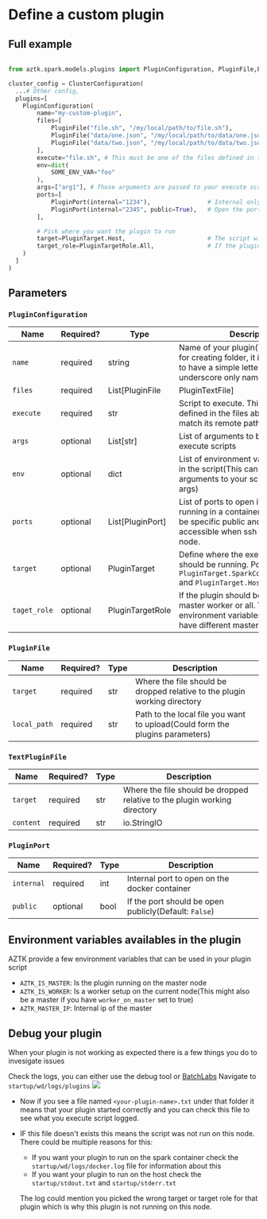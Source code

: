 
# Define a custom plugin

## Full example
```py

from aztk.spark.models.plugins import PluginConfiguration, PluginFile,PluginPort, PluginTarget, PluginTargetRole

cluster_config = ClusterConfiguration(
  ...# Other config,
  plugins=[
    PluginConfiguration(
        name="my-custom-plugin",
        files=[
            PluginFile("file.sh", "/my/local/path/to/file.sh"),
            PluginFile("data/one.json", "/my/local/path/to/data/one.json"),
            PluginFile("data/two.json", "/my/local/path/to/data/two.json"),
        ],
        execute="file.sh", # This must be one of the files defined in the file list and match the target path,
        env=dict(
            SOME_ENV_VAR="foo"
        ),
        args=["arg1"], # Those arguments are passed to your execute script
        ports=[
            PluginPort(internal="1234"),                # Internal only(For node communication for example)
            PluginPort(internal="2345", public=True),   # Open the port to the public(When ssh into). Used for UI for example
        ],

        # Pick where you want the plugin to run
        target=PluginTarget.Host,                       # The script will be run on the host. Default value is to run in the spark container
        target_role=PluginTargetRole.All,               # If the plugin should be run only on the master worker or all. You can use environment variables(See below to have different master/worker config)
    )
  ]
)
```

## Parameters

### `PluginConfiguration`
| Name         | Required? | Type                            | Description                                                                                                                                                     |
|--------------|-----------|---------------------------------|-----------------------------------------------------------------------------------------------------------------------------------------------------------------|
| `name`       | required  | string                          | Name of your plugin(This will be used for creating folder, it is recommended to have a simple letter, dash, underscore only name)                               |
| `files`      | required  | List[PluginFile|PluginTextFile] | List of files to upload                                                                                                                                         |
| `execute`    | required  | str                             | Script to execute. This script must be defined in the files above and must match its remote path                                                                |
| `args`       | optional  | List[str]                       | List of arguments to be passed to your execute scripts                                                                                                          |
| `env`        | optional  | dict                            | List of environment variables to access in the script(This can be used to pass arguments to your script instead of args)                                        |
| `ports`      | optional  | List[PluginPort]                | List of ports to open if the script is running in a container. A port can also be specific public and it will then be accessible when ssh into the master node. |
| `target`     | optional  | PluginTarget                    | Define where the execute script should be running. Potential values are `PluginTarget.SparkContainer(Default)` and `PluginTarget.Host`                          |
| `taget_role` | optional  | PluginTargetRole                | If the plugin should be run only on the master worker or all. You can use environment variables(See below to have different master/worker config)               |             |

### `PluginFile`
| Name         | Required? | Type | Description                                                                  |
|--------------|-----------|------|------------------------------------------------------------------------------|
| `target`     | required  | str  | Where the file should be dropped relative to the plugin working directory    |
| `local_path` | required  | str  | Path to the local file you want to upload(Could form the plugins parameters) |

### `TextPluginFile`
| Name      | Required? | Type              | Description                                                                  |
|-----------|-----------|-------------------|------------------------------------------------------------------------------|
| `target`  | required  | str               | Where the file should be dropped relative to the plugin working directory    |
| `content` | required  | str | io.StringIO | Path to the local file you want to upload(Could form the plugins parameters) |

### `PluginPort`
| Name       | Required? | Type | Description                                           |
|------------|-----------|------|-------------------------------------------------------|
| `internal` | required  | int  | Internal port to open on the docker container         |
| `public`   | optional  | bool | If the port should be open publicly(Default: `False`) |

## Environment variables availables in the plugin

AZTK provide a few environment variables that can be used in your plugin script

* `AZTK_IS_MASTER`: Is the plugin running on the master node
* `AZTK_IS_WORKER`: Is a worker setup on the current node(This might also be a master if you have `worker_on_master` set to true)
* `AZTK_MASTER_IP`: Internal ip of the master

## Debug your plugin
When your plugin is not working as expected there is a few things you do to invesigate issues

Check the logs, you can either use the debug tool or [BatchLabs](https://github.com/Azure/BatchLabs)
Navigate to `startup/wd/logs/plugins`
![](misc/plugin-logs.png)

* Now if you see a file named `<your-plugin-name>.txt` under that folder it means that your plugin started correctly and you can check this file to see what you execute script logged.
* IF this file doesn't exists this means the script was not run on this node. There could be multiple reasons for this:
  - If you want your plugin to run on the spark container check the `startup/wd/logs/docker.log` file for information about this
  - If you want your plugin to run on the host check the `startup/stdout.txt` and `startup/stderr.txt`

  The log could mention you picked the wrong target or target role for that plugin which is why this plugin is not running on this node.
